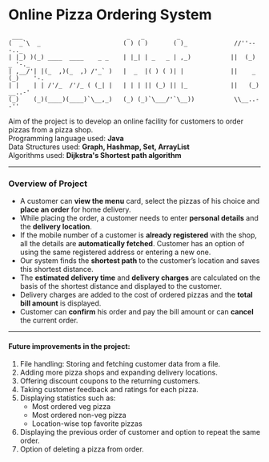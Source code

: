# Online Pizza Ordering System
```
 ___                             _   _         _     
(  _`\  _                       ( ) ( )       ( )_             //''---.._          
| |_) )(_) ____  ____    _ _    | |_| | _   _ | ,_)           ||  (_)  _ '-._    
| ,__/'| |(_  ,)(_  ,) /'_` )   |  _  |( ) ( )| |             ||    _ (_)    '-. 
| |    | | /'/_  /'/_ ( (_| |   | | | || (_) || |_            ||   (_)   __..-'  
(_)    (_)(____)(____)`\__,_)   (_) (_)`\___/'`\__))           \\__..--''  
```
Aim of the project is to develop an online facility for customers to order pizzas from a pizza shop. </br>
Programming language used: **Java** </br>
Data Structures used: **Graph, Hashmap, Set, ArrayList** </br>
Algorithms used: **Dijkstra's Shortest path algorithm**  </br>
***
### Overview of Project
- A customer can **view the menu** card, select the pizzas of his choice and **place an order** for home delivery.
- While placing the order, a customer needs to enter **personal details** and the **delivery location**.
- If the mobile number of a customer is **already registered** with the shop, all the details are **automatically fetched**. Customer has an option of using the same registered address or entering a new one.
- Our system finds the **shortest path** to the customer’s location and saves this shortest distance.
- The **estimated delivery time** and **delivery charges** are calculated on the basis of the shortest distance and displayed to the customer.
- Delivery charges are added to the cost of ordered pizzas and the **total bill amount** is displayed.
- Customer can **confirm** his order and pay the bill amount or can **cancel** the current order.
***
#### Future improvements in the project:
1. File handling: Storing and fetching customer data from a file.
2. Adding more pizza shops and expanding delivery locations.
3. Offering discount coupons to the returning customers.
4. Taking customer feedback and ratings for each pizza.
5. Displaying statistics such as:
    - Most ordered veg pizza
    - Most ordered non-veg pizza
    - Location-wise top favorite pizzas
6. Displaying the previous order of customer and option to repeat the same order.
7. Option of deleting a pizza from order.


